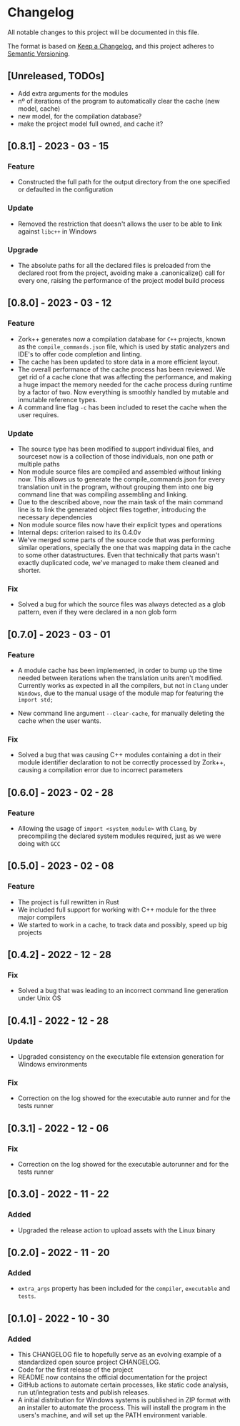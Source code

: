 # Changelog

All notable changes to this project will be documented in this file.

The format is based on [Keep a Changelog](https://keepachangelog.com/en/1.0.0/),
and this project adheres to [Semantic Versioning](https://semver.org/spec/v2.0.0.html).

## [Unreleased, TODOs]
- Add extra arguments for the modules
- nº of iterations of the program to automatically clear the cache (new model, cache)
- new model, for the compilation database?
- make the project model full owned, and cache it?

## [0.8.1] - 2023 - 03 - 15

### Feature

- Constructed the full path for the output directory from the one specified or defaulted
in the configuration

### Update

- Removed the restriction that doesn't allows the user to be able to link against `libc++`
in Windows

### Upgrade
- The absolute paths for all the declared files is preloaded from the declared root from
the project, avoiding make a .canonicalize() call for every one, raising the performance
of the project model build process

## [0.8.0] - 2023 - 03 - 12

### Feature

- Zork++ generates now a compilation database for `C++` projects, known as the `compile_commands.json`
file, which is used by static analyzers and IDE's to offer code completion and linting.
- The cache has been updated to store data in a more efficient layout.
- The overall performance of the cache process has been reviewed. We get rid of a cache clone that was affecting
the performance, and making a huge impact the memory needed for the cache process during runtime
by a factor of two.
Now everything is smoothly handled by mutable and inmutable reference types. 
- A command line flag `-c` has been included to reset the cache when the user requires.

### Update

- The source type has been modified to support individual files, and
sourceset now is a collection of those individuals, non one path or multiple paths
- Non module source files are compiled and assembled without linking now. This
allows us to generate the compile_commands.json for every translation unit
in the program, without grouping them into one big command line that was compiling
assembling and linking.
- Due to the described above, now the main task of the main command line
is to link the generated object files together, introducing the necessary dependencies
- Non module source files now have their explicit types and operations
- Internal deps: criterion raised to its 0.4.0v
- We've merged some parts of the source code that was performing similar operations, specially the one that was mapping
  data in the cache to some other datastructures. Even that technically that parts wasn't exactly
  duplicated code, we've managed to make them cleaned and shorter.

### Fix

- Solved a bug for which the source files was always detected as a glob pattern,
even if they were declared in a non glob form

## [0.7.0] - 2023 - 03 - 01

### Feature

- A module cache has been implemented, in order to bump up the time needed between iterations when
the translation units aren't modified.
Currently works as expected in all the compilers, but not in `Clang` under `Windows`, due to
the manual usage of the module map for featuring the `import std;`

- New command line argument `--clear-cache`, for manually deleting the cache when the user wants.

### Fix

- Solved a bug that was causing C++ modules containing a dot in their module identifier declaration to not be correctly processed by Zork++, causing a compilation error due to incorrect parameters

## [0.6.0] - 2023 - 02 - 28

### Feature

- Allowing the usage of `import <system_module>` with `Clang`, by precompiling
the declared system modules required, just as we were doing with `GCC`

## [0.5.0] - 2023 - 02 - 08

### Feature

- The project is full rewritten in Rust
- We included full support for working with C++ module for the three major compilers
- We started to work in a cache, to track data and possibly, speed up big projects

## [0.4.2] - 2022 - 12 - 28

### Fix

- Solved a bug that was leading to an incorrect command line generation under Unix OS

## [0.4.1] - 2022 - 12 - 28

### Update

- Upgraded consistency on the executable file extension generation for Windows environments

### Fix

- Correction on the log showed for the executable auto runner and for the tests runner

## [0.3.1] - 2022 - 12 - 06

### Fix

- Correction on the log showed for the executable autorunner and for the tests runner

## [0.3.0] - 2022 - 11 - 22

### Added

- Upgraded the release action to upload assets with the Linux binary

## [0.2.0] - 2022 - 11 - 20

### Added

- `extra_args` property has been included for the `compiler`,
`executable` and `tests`.

## [0.1.0] - 2022 - 10 - 30

### Added

- This CHANGELOG file to hopefully serve as an evolving example of a
  standardized open source project CHANGELOG.
- Code for the first release of the project
- README now contains the official documentation for the project
- GitHub actions to automate certain processes, like static code analysis,
run ut/integration tests and publish releases.
- A initial distribution for Windows systems is published in ZIP format with
an installer to automate the process. This will install the program in the users's machine, and will set up the PATH environment variable.
